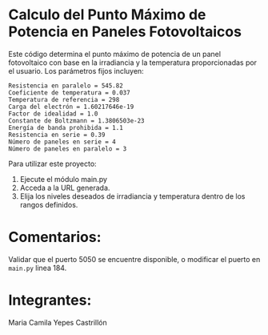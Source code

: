 # Calculo del Punto Máximo de Potencia en Paneles Fotovoltaicos

Este código determina el punto máximo de potencia de un panel fotovoltaico con base en la irradiancia y la temperatura proporcionadas por el usuario. Los parámetros fijos incluyen:
```
Resistencia en paralelo = 545.82
Coeficiente de temperatura = 0.037
Temperatura de referencia = 298
Carga del electrón = 1.60217646e-19
Factor de idealidad = 1.0
Constante de Boltzmann = 1.3806503e-23
Energía de banda prohibida = 1.1
Resistencia en serie = 0.39
Número de paneles en serie = 4
Número de paneles en paralelo = 3
```
Para utilizar este proyecto:
1. Ejecute el módulo main.py
2. Acceda a la URL generada.
3. Elija los niveles deseados de irradiancia y temperatura dentro de los rangos definidos.

# Comentarios:
Validar que el puerto 5050 se encuentre disponible, o modificar el puerto en `main.py` linea 184.

# Integrantes:
Maria Camila Yepes Castrillón
